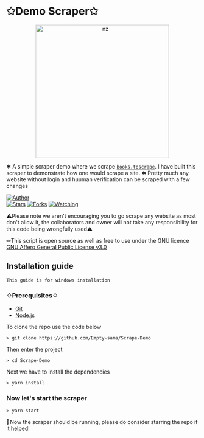 # ✩Demo Scraper✩

<p align="center">
<img src="https://telegra.ph/file/5642da3b07a5a9d0613b1.jpg" alt="nz" width="350"/>
</p>

✱ A simple scraper demo where we scrape [`books.toscrape`](https://books.toscrape.com/). I have built this scraper to demonstrate how one would scrape a site.
✱ Pretty much any website without login and huuman verification can be scraped with a few changes

<a href="https://github.com/Empty-sama/"><img title="Author" src="https://img.shields.io/badge/Empty-sama-blue.svg?color=54aeff&style=for-the-badge&logo=github" /></a>  
<a href="https://github.com/Empty-sama/Scrape-Demo"><img title="Stars" src="https://img.shields.io/github/stars/Empty-sama/Scrape-Demo?color=54aeff&style=flat-square" /></a>
<a href="https://github.com/Empty-sama/Scrape-Demo/network/members"><img title="Forks" src="https://img.shields.io/github/forks/Empty-sama/Scrape-Demo?color=54aeff&style=flat-square" /></a>
<a href="https://github.com/Empty-sama/Scrape-Demo/watchers"><img title="Watching" src="https://img.shields.io/github/watchers/Empty-sama/Scrape-Demo?label=watchers&color=54aeff&style=flat-square" /></a> <br>

⚠Please note we aren't encouraging you to go scrape any website as most don't allow it, the collaborators and owner will not take any responsibility for this code being wrongfully used⚠

✏This script is open source as well as free to use under the GNU licence [GNU Affero General Public License v3.0](https://github.com/Empty-sama/Scrape-Demo/master/LICENSE)

## Installation guide
`This guide is for windows installation`

### ♢Prerequisites♢

 - [Git](https://git-scm.com/)
 - [Node.js](https://nodejs.org/en/)

 To clone the repo use the code below
 ```SH
> git clone https://github.com/Empty-sama/Scrape-Demo
 ```

 Then enter the project
 ```SH
> cd Scrape-Demo
 ```

 Next we have to install the dependencies
 ```SH
> yarn install
```

### Now let's start the scraper
 ```SH
> yarn start
 ```

🌟Now the scraper should be running, please do consider starring the repo if it helped! 
